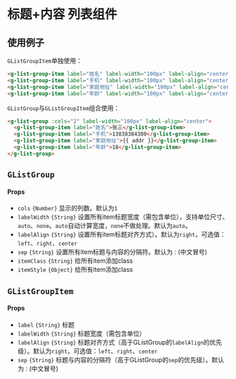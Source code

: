 # 标题+内容 列表组件

## 使用例子
`GListGroupItem`单独使用：
```html
<g-list-group-item label="姓名" label-width="100px" label-align="center">张三</g-list-group-item>
<g-list-group-item label="手机" label-width="100px" label-align="center">13838384380</g-list-group-item>
<g-list-group-item label="家庭地址" label-width="100px" label-align="center">广东省深圳市坂田街道</g-list-group-item>
<g-list-group-item label="年龄" label-width="100px" label-align="center">18</g-list-group-item>
```

`GListGroup`与`GListGroupItem`组合使用：
```html
<g-list-group :cols="2" label-width="100px" label-align="center">
  <g-list-group-item label="姓名">张三</g-list-group-item>
  <g-list-group-item label="手机">13838384380</g-list-group-item>
  <g-list-group-item label="家庭地址">{{ addr }}</g-list-group-item>
  <g-list-group-item label="年龄">18</g-list-group-item>
</g-list-group>
```

## `GListGroup`
#### Props
- `cols` `{Number}` 显示的列数。默认为`1`
- `labelWidth` `{String}` 设置所有item标题宽度（需包含单位），支持单位尺寸、`auto`、`none`。`auto`自动计算宽度，`none`不做处理。默认为`auto`。
- `labelAlign` `{String}` 设置所有item标题对齐方式）。默认为`right`，可选值：`left`、`right`、`center`
- `sep` `{String}` 设置所有item标题与内容的分隔符。默认为`：`(中文冒号)
- `itemClass` `{String}` 给所有item添加class
- `itemStyle` `{Object}` 给所有item添加class

## `GListGroupItem`
#### Props
- `label` `{String}` 标题
- `labelWidth` `{String}` 标题宽度（需包含单位）
- `labelAlign` `{String}` 标题对齐方式（高于GListGroup的`labelAlign`的优先级）。默认为`right`，可选值：`left`、`right`、`center`
- `sep` `{String}` 标题与内容的分隔符（高于GListGroup的`sep`的优先级）。默认为`：`(中文冒号)